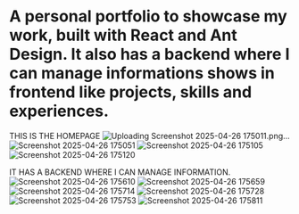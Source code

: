 # A personal portfolio to showcase my work, built with React and Ant Design. It also has a backend where I can manage informations shows in frontend like projects, skills and experiences.

THIS IS THE HOMEPAGE 
![Uploading Screenshot 2025-04-26 175011.png…]()
![Screenshot 2025-04-26 175051](https://github.com/user-attachments/assets/15c9c796-ec27-4ed8-858d-25640a75a3c3)
![Screenshot 2025-04-26 175105](https://github.com/user-attachments/assets/19295c22-ff39-41d3-9bfd-c29fadef75a1)
![Screenshot 2025-04-26 175120](https://github.com/user-attachments/assets/7dfd17de-6af6-44a3-ab94-4ff0f9e48f78)

IT HAS A BACKEND WHERE I CAN MANAGE INFORMATION.
![Screenshot 2025-04-26 175610](https://github.com/user-attachments/assets/c7837ff0-5586-4205-b92e-68a9290328b0)
![Screenshot 2025-04-26 175659](https://github.com/user-attachments/assets/ef2543d1-edf5-4ca6-a3ca-f5e74c04557d)
![Screenshot 2025-04-26 175714](https://github.com/user-attachments/assets/13324ba4-21b6-4349-9714-df9785c7bce1)
![Screenshot 2025-04-26 175728](https://github.com/user-attachments/assets/7e47be2a-76e3-43f5-893b-57f79fcc7f83)
![Screenshot 2025-04-26 175753](https://github.com/user-attachments/assets/145bd4eb-5bba-48b4-9151-38d7c103fdd8)
![Screenshot 2025-04-26 175811](https://github.com/user-attachments/assets/57399eb8-c1a7-485b-813b-1b2b50b5ace0)
